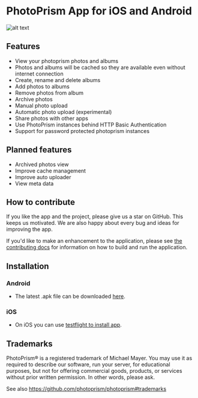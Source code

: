 # PhotoPrism App for iOS and Android

![alt text](assets/iphone_photo.png "iPhone App Photos View")

## Features
- View your photoprism photos and albums
- Photos and albums will be cached so they are available even without internet connection
- Create, rename and delete albums
- Add photos to albums
- Remove photos from album
- Archive photos
- Manual photo upload
- Automatic photo upload (experimental)
- Share photos with other apps
- Use PhotoPrism instances behind HTTP Basic Authentication
- Support for password protected photoprism instances

## Planned features
- Archived photos view
- Improve cache management
- Improve auto uploader
- View meta data

## How to contribute
If you like the app and the project, please give us a star on GitHub. This keeps us motivated. We are also happy about every bug and ideas for improving the app.

If you'd like to make an enhancement to the application, please see [the contributing docs](CONTRIBUTING.md) for information on how to build and run the application.

## Installation
### Android
- The latest .apk file can be downloaded [here](https://github.com/photoprism/photoprism-mobile/releases/download/latest/photoprism.apk).

### iOS
- On iOS you can use [testflight to install app](https://testflight.apple.com/join/Rxzv6JpC).

## Trademarks ##

PhotoPrism® is a registered trademark of Michael Mayer. You may use it as required to describe 
our software, run your server, for educational purposes, but not for offering commercial 
goods, products, or services without prior written permission. In other words, please ask.

See also https://github.com/photoprism/photoprism#trademarks 